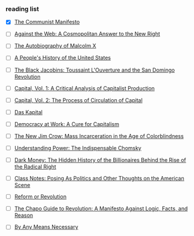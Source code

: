 ### reading list

- [x] [The Communist Manifesto](https://www.goodreads.com/book/show/30474.The_Communist_Manifesto)

- [ ] [Against the Web: A Cosmopolitan Answer to the New Right](https://www.goodreads.com/en/book/show/52462411-against-the-web)

- [ ] [The Autobiography of Malcolm X](https://www.goodreads.com/book/show/6696184-the-autobiography-of-malcolm-x)

- [ ] [A People's History of the United States](https://www.goodreads.com/book/show/2767.A_People_s_History_of_the_United_States)

- [ ] [The Black Jacobins: Toussaint L'Ouverture and the San Domingo Revolution](https://www.goodreads.com/book/show/775985.The_Black_Jacobins)

- [ ] [Capital, Vol. 1: A Critical Analysis of Capitalist Production](https://www.goodreads.com/book/show/325785.Capital_Vol_1)

- [ ] [Capital, Vol. 2: The Process of Circulation of Capital](https://www.goodreads.com/book/show/355656.Capital_Vol_2)

- [ ] [Das Kapital](https://www.goodreads.com/book/show/238953.Das_Kapital)

- [ ] [Democracy at Work: A Cure for Capitalism](https://www.goodreads.com/book/show/13591849-democracy-at-work)

- [ ] [The New Jim Crow: Mass Incarceration in the Age of Colorblindness](https://www.goodreads.com/book/show/6792458-the-new-jim-crow)

- [ ] [Understanding Power: The Indispensable Chomsky](https://www.goodreads.com/book/show/194805.Understanding_Power)

- [ ] [Dark Money: The Hidden History of the Billionaires Behind the Rise of the Radical Right](https://www.goodreads.com/book/show/27833494-dark-money)

- [ ] [Class Notes: Posing As Politics and Other Thoughts on the American Scene](https://www.goodreads.com/book/show/453636.Class_Notes)

- [ ] [Reform or Revolution](https://www.goodreads.com/book/show/213519.Reform_or_Revolution)

- [ ] [The Chapo Guide to Revolution: A Manifesto Against Logic, Facts, and Reason](https://www.goodreads.com/book/show/38531606-the-chapo-guide-to-revolution)

- [ ] [By Any Means Necessary](https://www.goodreads.com/book/show/187220.By_Any_Means_Necessary)
